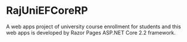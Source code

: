 # RajUniEFCoreRP
A web apps project of university course enrollment for students and this web apps is developed by Razor Pages ASP.NET Core 2.2 framework.
